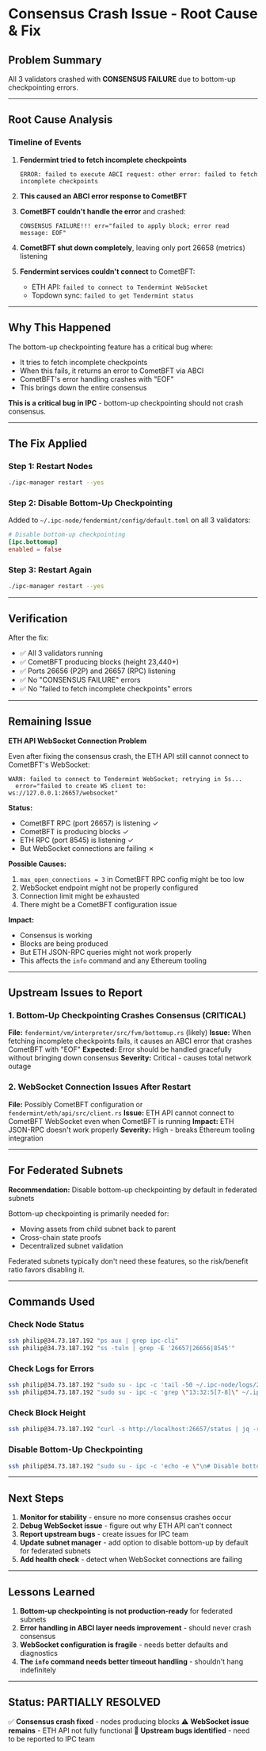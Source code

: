 # Consensus Crash Issue - Root Cause & Fix

## Problem Summary

All 3 validators crashed with **CONSENSUS FAILURE** due to bottom-up checkpointing errors.

---

## Root Cause Analysis

### Timeline of Events

1. **Fendermint tried to fetch incomplete checkpoints**
   ```
   ERROR: failed to execute ABCI request: other error: failed to fetch incomplete checkpoints
   ```

2. **This caused an ABCI error response to CometBFT**

3. **CometBFT couldn't handle the error** and crashed:
   ```
   CONSENSUS FAILURE!!! err="failed to apply block; error read message: EOF"
   ```

4. **CometBFT shut down completely**, leaving only port 26658 (metrics) listening

5. **Fendermint services couldn't connect** to CometBFT:
   - ETH API: `failed to connect to Tendermint WebSocket`
   - Topdown sync: `failed to get Tendermint status`

---

## Why This Happened

The bottom-up checkpointing feature has a critical bug where:
- It tries to fetch incomplete checkpoints
- When this fails, it returns an error to CometBFT via ABCI
- CometBFT's error handling crashes with "EOF"
- This brings down the entire consensus

**This is a critical bug in IPC** - bottom-up checkpointing should not crash consensus.

---

## The Fix Applied

### Step 1: Restart Nodes
```bash
./ipc-manager restart --yes
```

### Step 2: Disable Bottom-Up Checkpointing

Added to `~/.ipc-node/fendermint/config/default.toml` on all 3 validators:

```toml
# Disable bottom-up checkpointing
[ipc.bottomup]
enabled = false
```

### Step 3: Restart Again
```bash
./ipc-manager restart --yes
```

---

## Verification

After the fix:
- ✅ All 3 validators running
- ✅ CometBFT producing blocks (height 23,440+)
- ✅ Ports 26656 (P2P) and 26657 (RPC) listening
- ✅ No "CONSENSUS FAILURE" errors
- ✅ No "failed to fetch incomplete checkpoints" errors

---

## Remaining Issue

**ETH API WebSocket Connection Problem**

Even after fixing the consensus crash, the ETH API still cannot connect to CometBFT's WebSocket:

```
WARN: failed to connect to Tendermint WebSocket; retrying in 5s...
  error="failed to create WS client to: ws://127.0.0.1:26657/websocket"
```

**Status:**
- CometBFT RPC (port 26657) is listening ✓
- CometBFT is producing blocks ✓
- ETH RPC (port 8545) is listening ✓
- But WebSocket connections are failing ✗

**Possible Causes:**
1. `max_open_connections = 3` in CometBFT RPC config might be too low
2. WebSocket endpoint might not be properly configured
3. Connection limit might be exhausted
4. There might be a CometBFT configuration issue

**Impact:**
- Consensus is working
- Blocks are being produced
- But ETH JSON-RPC queries might not work properly
- This affects the `info` command and any Ethereum tooling

---

## Upstream Issues to Report

### 1. Bottom-Up Checkpointing Crashes Consensus (CRITICAL)

**File:** `fendermint/vm/interpreter/src/fvm/bottomup.rs` (likely)
**Issue:** When fetching incomplete checkpoints fails, it causes an ABCI error that crashes CometBFT with "EOF"
**Expected:** Error should be handled gracefully without bringing down consensus
**Severity:** Critical - causes total network outage

### 2. WebSocket Connection Issues After Restart

**File:** Possibly CometBFT configuration or `fendermint/eth/api/src/client.rs`
**Issue:** ETH API cannot connect to CometBFT WebSocket even when CometBFT is running
**Impact:** ETH JSON-RPC doesn't work properly
**Severity:** High - breaks Ethereum tooling integration

---

## For Federated Subnets

**Recommendation:** Disable bottom-up checkpointing by default in federated subnets

Bottom-up checkpointing is primarily needed for:
- Moving assets from child subnet back to parent
- Cross-chain state proofs
- Decentralized subnet validation

Federated subnets typically don't need these features, so the risk/benefit ratio favors disabling it.

---

## Commands Used

### Check Node Status
```bash
ssh philip@34.73.187.192 "ps aux | grep ipc-cli"
ssh philip@34.73.187.192 "ss -tuln | grep -E '26657|26656|8545'"
```

### Check Logs for Errors
```bash
ssh philip@34.73.187.192 "sudo su - ipc -c 'tail -50 ~/.ipc-node/logs/2025-10-19.consensus.log'"
ssh philip@34.73.187.192 "sudo su - ipc -c 'grep \"13:32:5[7-8]\" ~/.ipc-node/logs/2025-10-19.app.log'"
```

### Check Block Height
```bash
ssh philip@34.73.187.192 "curl -s http://localhost:26657/status | jq -r '.result.sync_info.latest_block_height'"
```

### Disable Bottom-Up Checkpointing
```bash
ssh philip@34.73.187.192 "sudo su - ipc -c 'echo -e \"\n# Disable bottom-up checkpointing\n[ipc.bottomup]\nenabled = false\" >> ~/.ipc-node/fendermint/config/default.toml'"
```

---

## Next Steps

1. **Monitor for stability** - ensure no more consensus crashes occur
2. **Debug WebSocket issue** - figure out why ETH API can't connect
3. **Report upstream bugs** - create issues for IPC team
4. **Update subnet manager** - add option to disable bottom-up by default for federated subnets
5. **Add health check** - detect when WebSocket connections are failing

---

## Lessons Learned

1. **Bottom-up checkpointing is not production-ready** for federated subnets
2. **Error handling in ABCI layer needs improvement** - should never crash consensus
3. **WebSocket configuration is fragile** - needs better defaults and diagnostics
4. **The `info` command needs better timeout handling** - shouldn't hang indefinitely

---

## Status: PARTIALLY RESOLVED

✅ **Consensus crash fixed** - nodes producing blocks
⚠️ **WebSocket issue remains** - ETH API not fully functional
📝 **Upstream bugs identified** - need to be reported to IPC team

